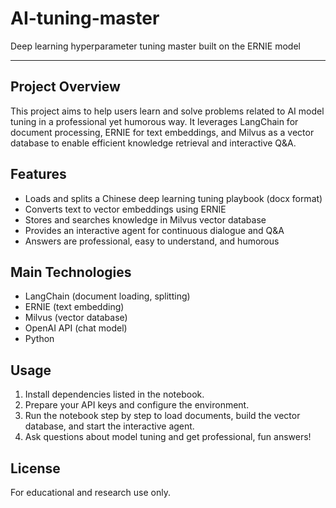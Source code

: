 # AI-tuning-master
Deep learning hyperparameter tuning master built on the ERNIE model

---


## Project Overview

This project aims to help users learn and solve problems related to AI model tuning in a professional yet humorous way. It leverages LangChain for document processing, ERNIE for text embeddings, and Milvus as a vector database to enable efficient knowledge retrieval and interactive Q&A.

## Features

- Loads and splits a Chinese deep learning tuning playbook (docx format)
- Converts text to vector embeddings using ERNIE
- Stores and searches knowledge in Milvus vector database
- Provides an interactive agent for continuous dialogue and Q&A
- Answers are professional, easy to understand, and humorous

## Main Technologies

- LangChain (document loading, splitting)
- ERNIE (text embedding)
- Milvus (vector database)
- OpenAI API (chat model)
- Python

## Usage

1. Install dependencies listed in the notebook.
2. Prepare your API keys and configure the environment.
3. Run the notebook step by step to load documents, build the vector database, and start the interactive agent.
4. Ask questions about model tuning and get professional, fun answers!

## License

For educational and research use only.
